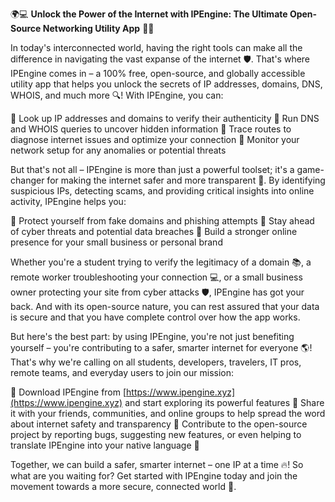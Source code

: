 🌍💻 **Unlock the Power of the Internet with IPEngine: The Ultimate Open-Source Networking Utility App** 📡🔥

In today's interconnected world, having the right tools can make all the difference in navigating the vast expanse of the internet 🛡️. That's where IPEngine comes in – a 100% free, open-source, and globally accessible utility app that helps you unlock the secrets of IP addresses, domains, DNS, WHOIS, and much more 🔍! With IPEngine, you can:

🔹 Look up IP addresses and domains to verify their authenticity
🔹 Run DNS and WHOIS queries to uncover hidden information
🔹 Trace routes to diagnose internet issues and optimize your connection
🔹 Monitor your network setup for any anomalies or potential threats

But that's not all – IPEngine is more than just a powerful toolset; it's a game-changer for making the internet safer and more transparent 🚀. By identifying suspicious IPs, detecting scams, and providing critical insights into online activity, IPEngine helps you:

🔹 Protect yourself from fake domains and phishing attempts
🔹 Stay ahead of cyber threats and potential data breaches
🔹 Build a stronger online presence for your small business or personal brand

Whether you're a student trying to verify the legitimacy of a domain 📚, a remote worker troubleshooting your connection 💻, or a small business owner protecting your site from cyber attacks 🛡️, IPEngine has got your back. And with its open-source nature, you can rest assured that your data is secure and that you have complete control over how the app works.

But here's the best part: by using IPEngine, you're not just benefiting yourself – you're contributing to a safer, smarter internet for everyone 🌎! That's why we're calling on all students, developers, travelers, IT pros, remote teams, and everyday users to join our mission:

🔹 Download IPEngine from [https://www.ipengine.xyz](https://www.ipengine.xyz) and start exploring its powerful features
🔹 Share it with your friends, communities, and online groups to help spread the word about internet safety and transparency
🔹 Contribute to the open-source project by reporting bugs, suggesting new features, or even helping to translate IPEngine into your native language 🎉

Together, we can build a safer, smarter internet – one IP at a time 🔥! So what are you waiting for? Get started with IPEngine today and join the movement towards a more secure, connected world 🌟.